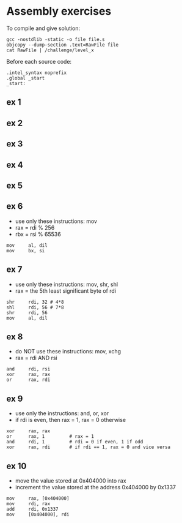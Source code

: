 # Assembly exercises
To compile and give solution:
```
gcc -nostdlib -static -o file file.s
objcopy --dump-section .text=RawFile file
cat RawFile | /challenge/level_x
```
Before each source code:
```
.intel_syntax noprefix
.global _start
_start:
```
## ex 1
## ex 2
## ex 3
## ex 4
## ex 5
## ex 6
+ use only these instructions: mov
+ rax = rdi % 256
+ rbx = rsi % 65536
```
mov     al, dil
mov     bx, si
```
## ex 7
+ use only these instructions: mov, shr, shl
+ rax = the 5th least significant byte of rdi
```
shr     rdi, 32 # 4*8
shl     rdi, 56 # 7*8
shr     rdi, 56
mov     al, dil
```
## ex 8
+ do NOT use these instructions: mov, xchg
+ rax = rdi AND rsi
```
and     rdi, rsi
xor     rax, rax
or      rax, rdi
```
## ex 9
+ use only the instructions: and, or, xor
+ if rdi is even, then rax = 1, rax = 0 otherwise
```
xor     rax, rax 
or      rax, 1         # rax = 1
and     rdi, 1         # rdi = 0 if even, 1 if odd
xor     rax, rdi       # if rdi == 1, rax = 0 and vice versa
```
## ex 10
+ move the value stored at 0x404000 into rax
+ increment the value stored at the address 0x404000 by 0x1337
```
mov     rax, [0x404000]
mov     rdi, rax
add     rdi, 0x1337
mov     [0x404000], rdi
```